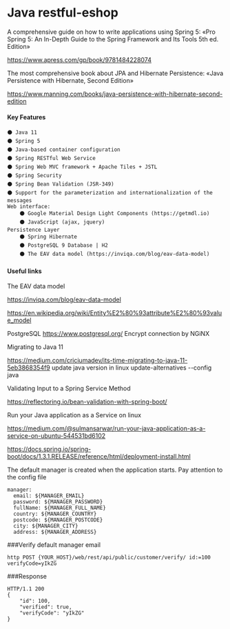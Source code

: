 # Java restful-eshop

A comprehensive guide on how to write applications using Spring 5:
«Pro Spring 5: An In-Depth Guide to the Spring Framework and Its Tools 5th ed. Edition»

https://www.apress.com/gp/book/9781484228074

The most comprehensive book about JPA and Hibernate Persistence:
«Java Persistence with Hibernate, Second Edition»

https://www.manning.com/books/java-persistence-with-hibernate-second-edition

#### Key Features
~~~~
⚫ Java 11
⚫ Spring 5
⚫ Java-based container configuration
⚫ Spring RESTful Web Service
⚫ Spring Web MVC framework + Apache Tiles + JSTL
⚫ Spring Security
⚫ Spring Bean Validation (JSR-349)
⚫ Support for the parameterization and internationalization of the messages
Web interface: 
    ⚫ Google Material Design Light Components (https://getmdl.io)
    ⚫ JavaScript (ajax, jquery)
Persistence Layer
    ⚫ Spring Hibernate
    ⚫ PostgreSQL 9 Database | H2
    ⚫ The EAV data model (https://inviqa.com/blog/eav-data-model)
~~~~

#### Useful links
The EAV data model

https://inviqa.com/blog/eav-data-model

https://en.wikipedia.org/wiki/Entity%E2%80%93attribute%E2%80%93value_model


PostgreSQL
https://www.postgresql.org/
Encrypt connection by NGiNX

Migrating to Java 11

https://medium.com/criciumadev/its-time-migrating-to-java-11-5eb3868354f9
update java version in linux
update-alternatives --config java


Validating Input to a Spring Service Method 

https://reflectoring.io/bean-validation-with-spring-boot/

Run your Java application as a Service on linux

https://medium.com/@sulmansarwar/run-your-java-application-as-a-service-on-ubuntu-544531bd6102

https://docs.spring.io/spring-boot/docs/1.3.1.RELEASE/reference/html/deployment-install.html


The default manager is created when the application starts.
Pay attention to the config file
````
manager:
  email: ${MANAGER_EMAIL}
  password: ${MANAGER_PASSWORD}
  fullName: ${MANAGER_FULL_NAME}
  country: ${MANAGER_COUNTRY}
  postcode: ${MANAGER_POSTCODE}
  city: ${MANAGER_CITY}
  address: ${MANAGER_ADDRESS}
````
###Verify default manager email
````
http POST {YOUR_HOST}/web/rest/api/public/customer/verify/ id:=100 verifyCode=yIkZG
````
###Response
````
HTTP/1.1 200 
{
    "id": 100,
    "verified": true,
    "verifyCode": "yIkZG"
}
````